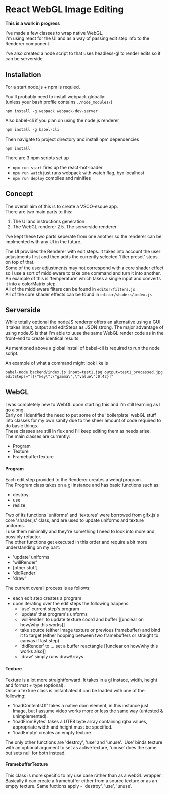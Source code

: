 # React WebGL Image Editing

**This is a work in progress**


I've made a few classes to wrap native WebGL.  
I'm using react for the UI and as a way of passing edit step info to the Renderer component.


I've also created a node script to that uses headless-gl to render edits so it can be serverside.


## Installation

For a start node.js + npm is requied.

You'll probably need to install webpack globally:  
(unless your bash profile contains `./node_modules/`)

`npm install -g webpack webpack-dev-server`

Also babel-cli if you plan on using the node.js renderer

`npm install -g babel-cli`

Then navigate to project directory and install npm dependencies

`npm install`


There are 3 npm scripts set up

- `npm run start` fires up the react-hot-loader
- `npm run watch` just runs webpack with watch flag, byo localhost
- `npm run deploy` compiles and minifies

## Concept

The overall aim of this is to create a VSCO-esque app.  
There are two main parts to this:

1. The UI and instructions generation
2. The WebGL renderer
2.5. The serverside renderer

I've kept these two parts seperate from one another so the renderer can be implmented with any UI in the future.

The UI provides the Renderer with edit steps. It takes into account the user adjustments first and then adds the currently selected 'filter preset' steps on top of that.  
Some of the user adjustments may not correspond with a core shader effect so I use a sort of middleware to take one command and turn it into another.  
An example of this is 'temperature' which takes a single input and converts it into a colorMatrix step.  
All of the middleware filters can be found in `editor/filters.js`  
All of the core shader effects can be found in `editor/shaders/index.js`  


## Serverside

While totally optional the nodeJS renderer offers an alternative using a GUI. It takes input, output and editSteps as JSON strong. The major advantage of using nodeJS is that I'm able to uuse the same WebGL render code as in the front-end to create identical results. 

As mentioned above a global install of babel-cli is required to run the node script.

An example of what a command might look like is

`babel-node backend/index.js input=test1.jpg output=test1_processed.jpg editSteps="[{\"key\":\"gamma\",\"value\":0.42}]"`


## WebGL

I was completely new to WebGL upon starting this and I'm still learning as I go along.  
Early on I identified the need to put some of the 'boilerplate' webGL stuff into classes for my own sanity due to the sheer amount of code required to do basic things.  
These classes are still in flux and I'll keep editing them as needs arise.  
The main classes are currently:
- Program
- Texture
- FramebufferTexture

#### Program

Each edit step provided to the Renderer creates a webgl program.  
The Program class takes on a gl instance and has basic functions such as:  
- destroy
- use 
- resize

Two of its functions 'uniforms' and 'textures' were borrowed from glfx.js's core 'shader.js' class, and are used to update uniforms and texture uniforms.  
I use them minimally and they're something I need to look into more and possibly refactor.  
The other functions get executed in this order and require a bit more understanding on my part:
- 'update' uniforms
- 'willRender'
- [other stuff]
- 'didRender'
- 'draw'

The current overall process is as follows:
- each edit step creates a program
- upon iterating over the edit steps the following happens:
  - 'use' current step's program
  - 'update' that program's unforms
  - 'willRender' to update texture coord and buffer [[unclear on how/why this works]]
  -  take source (either image texture or previous framebuffer) and bind it to target (either hopping between two framebuffers or straight to canvas if last step)
  - 'didRender' to ... set a buffer reactangle [[unclear on how/why this works also]]
  - 'draw' simply runs drawArrays

#### Texture

Texture is a lot more straightforward. It takes in a gl instace, width, height and format + type (optional).  
Once a texture class is instantiated it can be loaded with one of the following:
- 'loadContentsOf' takes a native dom element, in this instance just Image, but I assume video works more or less the same way (untested & unimplemented).
- 'loadFromBytes' takes a UTF8 byte array containing rgba values, appropriate width and height must be specified.
- 'loadEmpty' creates an empty texture

The only other functions are 'destroy', 'use' and 'unuse'. 'Use' binds texture with an optional argument to set as activeTexture, 'unuse' does the same but sets null for both instead.

#### FramebufferTexture

This class is more specific to my use case rather than as a webGL wrapper.  
Basically it can create a framebuffer either from a source texture or as an empty texture.
Same fuctions apply - 'destroy', 'use', 'unuse'.